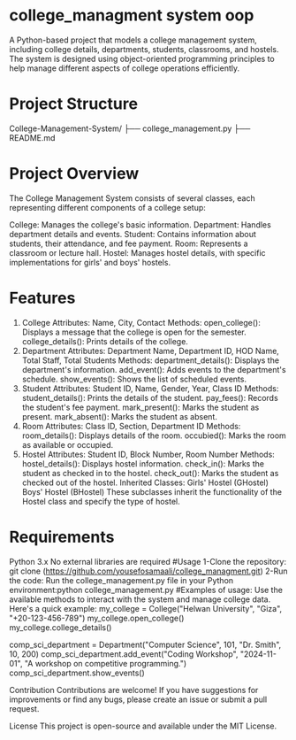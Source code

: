 # college_managment system oop

A Python-based project that models a college management system, including college details, departments, students, classrooms, and hostels. The system is designed using object-oriented programming principles to help manage different aspects of college operations efficiently.

# Project Structure
College-Management-System/
├── college_management.py
├── README.md

# Project Overview
The College Management System consists of several classes, each representing different components of a college setup:

College: Manages the college's basic information.
Department: Handles department details and events.
Student: Contains information about students, their attendance, and fee payment.
Room: Represents a classroom or lecture hall.
Hostel: Manages hostel details, with specific implementations for girls' and boys' hostels.
# Features
1. College
Attributes: Name, City, Contact
Methods:
open_college(): Displays a message that the college is open for the semester.
college_details(): Prints details of the college.
2. Department
Attributes: Department Name, Department ID, HOD Name, Total Staff, Total Students
Methods:
department_details(): Displays the department's information.
add_event(): Adds events to the department's schedule.
show_events(): Shows the list of scheduled events.
3. Student
Attributes: Student ID, Name, Gender, Year, Class ID
Methods:
student_details(): Prints the details of the student.
pay_fees(): Records the student's fee payment.
mark_present(): Marks the student as present.
mark_absent(): Marks the student as absent.
4. Room
Attributes: Class ID, Section, Department ID
Methods:
room_details(): Displays details of the room.
occubied(): Marks the room as available or occupied.
5. Hostel
Attributes: Student ID, Block Number, Room Number
Methods:
hostel_details(): Displays hostel information.
check_in(): Marks the student as checked in to the hostel.
check_out(): Marks the student as checked out of the hostel.
Inherited Classes:
Girls' Hostel (GHostel)
Boys' Hostel (BHostel)
These subclasses inherit the functionality of the Hostel class and specify the type of hostel.

# Requirements
Python 3.x
No external libraries are required
#Usage
1-Clone the repository:
git clone (https://github.com/yousefosamaali/college_managment.git)
2-Run the code: Run the college_management.py file in your Python environment:python college_management.py
#Examples of usage: Use the available methods to interact with the system and manage college data. Here's a quick example:
my_college = College("Helwan University", "Giza", "+20-123-456-789")
my_college.open_college()
my_college.college_details()

comp_sci_department = Department("Computer Science", 101, "Dr. Smith", 10, 200)
comp_sci_department.add_event("Coding Workshop", "2024-11-01", "A workshop on competitive programming.")
comp_sci_department.show_events()

Contribution
Contributions are welcome! If you have suggestions for improvements or find any bugs, please create an issue or submit a pull request.

License
This project is open-source and available under the MIT License.
